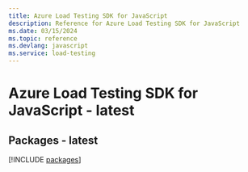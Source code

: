 ```yaml
---
title: Azure Load Testing SDK for JavaScript
description: Reference for Azure Load Testing SDK for JavaScript
ms.date: 03/15/2024
ms.topic: reference
ms.devlang: javascript
ms.service: load-testing
---
```

# Azure Load Testing SDK for JavaScript - latest
## Packages - latest
[!INCLUDE [packages](load-testing-index.md)]